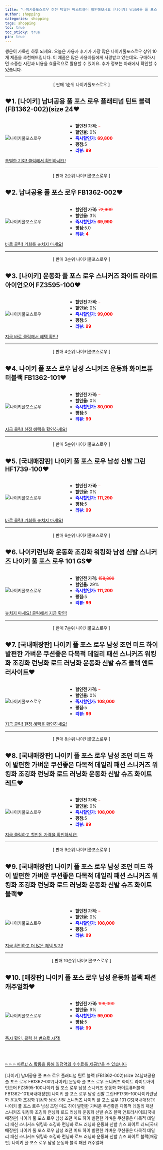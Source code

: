 ```yaml
---
title: "나이키풀포스로우 추천 탁월한 베스트셀러 확인해보세요 [나이키] 남녀공용 풀 포스 로우"
author: shopping
categories: shopping
tags: shopping
toc: true
toc_sticky: true
pin: true
---
```

행운이 가득한 하루 되세요. 오늘은 사용자 후기가 가장 많은 나이키풀포스로우 상위 10개 제품을 추천해드립니다. 이 제품은 많은 사용자들에게 사랑받고 있는데요. 구매하시면 소중한 시간과 비용을 효율적으로 활용할 수 있어요. 추가 정보는 아래에서 확인할 수 있습니다.

---
<p class="toplist" style="margin: 0 auto; display: block; width: fit-content;">[ 판매 1순위 나이키풀포스로우 ]</p>

<h2><strong>❤️1. [나이키] 남녀공용 풀 포스 로우 플래티넘 틴트 블랙 (FB1362-002)(size 24❤️</strong></h2>

<div style="display: flex; align-items: center;">
    <div style="flex: 0.4;">
        <img src="https://thumbnail8.coupangcdn.com/thumbnails/remote/230x230ex/image/vendor_inventory/3d00/005f48db9a3bf4663c0d16ddaa707551f063b1ea1e3a0a319a67afd5c69e.jpg" alt="나이키풀포스로우" style="max-width: 100%;">
    </div>
    <div style="flex: 0.6; margin-left: 10px;">
        <ul>
            <li><strong>할인전 가격:</strong> <del style="color: red;">-</del></li>
            <li><strong>할인율:</strong> 0%</li>
            <li><span style='color:blue'><strong>즉시할인가:</strong></span> <span style='color:red'><strong>69,800</strong></span></li>
            <li><strong>평점:</strong>5</li>
            <li><span style='color:blue'><strong>리뷰:</strong></span> <span style='color:red'><strong>99</strong></span></li>
        </ul>
    </div>
</div>
<div class="center">
    <a href="https://selin100587001.github.io?lptag=AF9450613&subid=githubio&pageKey=8072157279&traceid=V0-153&itemId=22727339731&vendorItemId=89762704361" class="myButton">
        특별한 기회! 클릭해서 확인하세요!
    </a>
</div>


---
<p class="toplist" style="margin: 0 auto; display: block; width: fit-content;">[ 판매 2순위 나이키풀포스로우 ]</p>

<h2><strong>❤️2. 남녀공용 풀 포스 로우 FB1362-002❤️</strong></h2>

<div style="display: flex; align-items: center;">
    <div style="flex: 0.4;">
        <img src="https://thumbnail10.coupangcdn.com/thumbnails/remote/230x230ex/image/vendor_inventory/3a58/34b37905b6804f23cae0edac7ee59e32a04978d25c9630e200567f5c73de.jpg" alt="나이키풀포스로우" style="max-width: 100%;">
    </div>
    <div style="flex: 0.6; margin-left: 10px;">
        <ul>
            <li><strong>할인전 가격:</strong> <del style="color: red;">72,900</del></li>
            <li><strong>할인율:</strong> 3%</li>
            <li><span style='color:blue'><strong>즉시할인가:</strong></span> <span style='color:red'><strong>69,990</strong></span></li>
            <li><strong>평점:</strong>5.0</li>
            <li><span style='color:blue'><strong>리뷰:</strong></span> <span style='color:red'><strong>4</strong></span></li>
        </ul>
    </div>
</div>
<div class="center">
    <a href="https://selin100587001.github.io?lptag=AF9450613&subid=githubio&pageKey=7959207668&traceid=V0-153&itemId=22002113347&vendorItemId=89732792817" class="myButton">
        바로 클릭! 기회를 놓치지 마세요!
    </a>
</div>


---
<p class="toplist" style="margin: 0 auto; display: block; width: fit-content;">[ 판매 3순위 나이키풀포스로우 ]</p>

<h2><strong>❤️3. [나이키] 운동화 풀 포스 로우 스니커즈 화이트 라이트아이언오어 FZ3595-100❤️</strong></h2>

<div style="display: flex; align-items: center;">
    <div style="flex: 0.4;">
        <img src="https://thumbnail6.coupangcdn.com/thumbnails/remote/230x230ex/image/vendor_inventory/25de/3993235eb0ee9dc6314027178989255b97197f4f51fef8e6ca9737c71604.jpg" alt="나이키풀포스로우" style="max-width: 100%;">
    </div>
    <div style="flex: 0.6; margin-left: 10px;">
        <ul>
            <li><strong>할인전 가격:</strong> <del style="color: red;">-</del></li>
            <li><strong>할인율:</strong> 0%</li>
            <li><span style='color:blue'><strong>즉시할인가:</strong></span> <span style='color:red'><strong>99,000</strong></span></li>
            <li><strong>평점:</strong>5</li>
            <li><span style='color:blue'><strong>리뷰:</strong></span> <span style='color:red'><strong>99</strong></span></li>
        </ul>
    </div>
</div>
<div class="center">
    <a href="https://selin100587001.github.io?lptag=AF9450613&subid=githubio&pageKey=8243415860&traceid=V0-153&itemId=23723011871&vendorItemId=90767669033" class="myButton">
        지금 바로 클릭해서 혜택 확인!
    </a>
</div>


---
<p class="toplist" style="margin: 0 auto; display: block; width: fit-content;">[ 판매 4순위 나이키풀포스로우 ]</p>

<h2><strong>❤️4. 나이키 풀 포스 로우 남성 스니커즈 운동화 화이트퓨터블랙 FB1362-101❤️</strong></h2>

<div style="display: flex; align-items: center;">
    <div style="flex: 0.4;">
        <img src="https://thumbnail6.coupangcdn.com/thumbnails/remote/230x230ex/image/vendor_inventory/ab75/84b10b8a5247fcd267f4679dac303e896b5acfdd682fe6ca74a7ac98dd46.jpg" alt="나이키풀포스로우" style="max-width: 100%;">
    </div>
    <div style="flex: 0.6; margin-left: 10px;">
        <ul>
            <li><strong>할인전 가격:</strong> <del style="color: red;">-</del></li>
            <li><strong>할인율:</strong> 0%</li>
            <li><span style='color:blue'><strong>즉시할인가:</strong></span> <span style='color:red'><strong>80,000</strong></span></li>
            <li><strong>평점:</strong>5</li>
            <li><span style='color:blue'><strong>리뷰:</strong></span> <span style='color:red'><strong>99</strong></span></li>
        </ul>
    </div>
</div>
<div class="center">
    <a href="https://selin100587001.github.io?lptag=AF9450613&subid=githubio&pageKey=8035655596&traceid=V0-153&itemId=22481464900&vendorItemId=90804172737" class="myButton">
        지금 클릭! 한정 혜택을 확인하세요!
    </a>
</div>


---
<p class="toplist" style="margin: 0 auto; display: block; width: fit-content;">[ 판매 5순위 나이키풀포스로우 ]</p>

<h2><strong>❤️5. [국내매장판] 나이키 풀 포스 로우 남성 신발 그린HF1739-100❤️</strong></h2>

<div style="display: flex; align-items: center;">
    <div style="flex: 0.4;">
        <img src="https://thumbnail6.coupangcdn.com/thumbnails/remote/230x230ex/image/vendor_inventory/2d4c/29b70f422261a140f7ddbde51dc2ae9ad37b7d0e1f596e8897af3df4dfd1.jpg" alt="나이키풀포스로우" style="max-width: 100%;">
    </div>
    <div style="flex: 0.6; margin-left: 10px;">
        <ul>
            <li><strong>할인전 가격:</strong> <del style="color: red;">-</del></li>
            <li><strong>할인율:</strong> 0%</li>
            <li><span style='color:blue'><strong>즉시할인가:</strong></span> <span style='color:red'><strong>111,290</strong></span></li>
            <li><strong>평점:</strong>5</li>
            <li><span style='color:blue'><strong>리뷰:</strong></span> <span style='color:red'><strong>99</strong></span></li>
        </ul>
    </div>
</div>
<div class="center">
    <a href="https://selin100587001.github.io?lptag=AF9450613&subid=githubio&pageKey=8013955318&traceid=V0-153&itemId=22367728616&vendorItemId=89412735760" class="myButton">
        바로 클릭! 기회를 놓치지 마세요!
    </a>
</div>


---
<p class="toplist" style="margin: 0 auto; display: block; width: fit-content;">[ 판매 6순위 나이키풀포스로우 ]</p>

<h2><strong>❤️6. 나이키런닝화 운동화 조깅화 워킹화 남성 신발 스니커즈 나이키 풀 포스 로우 101 GS❤️</strong></h2>

<div style="display: flex; align-items: center;">
    <div style="flex: 0.4;">
        <img src="https://thumbnail6.coupangcdn.com/thumbnails/remote/230x230ex/image/vendor_inventory/a394/966c2f0a26c153152189a4e97ba7bacf3ef71749fe792d289c9c070b45aa.jpg" alt="나이키풀포스로우" style="max-width: 100%;">
    </div>
    <div style="flex: 0.6; margin-left: 10px;">
        <ul>
            <li><strong>할인전 가격:</strong> <del style="color: red;">158,800</del></li>
            <li><strong>할인율:</strong> 29%</li>
            <li><span style='color:blue'><strong>즉시할인가:</strong></span> <span style='color:red'><strong>111,200</strong></span></li>
            <li><strong>평점:</strong>5</li>
            <li><span style='color:blue'><strong>리뷰:</strong></span> <span style='color:red'><strong>99</strong></span></li>
        </ul>
    </div>
</div>
<div class="center">
    <a href="https://selin100587001.github.io?lptag=AF9450613&subid=githubio&pageKey=8240784290&traceid=V0-153&itemId=23716698407&vendorItemId=90741562565" class="myButton">
        놓치지 마세요! 클릭해서 지금 확인!
    </a>
</div>


---
<p class="toplist" style="margin: 0 auto; display: block; width: fit-content;">[ 판매 7순위 나이키풀포스로우 ]</p>

<h2><strong>❤️7. [국내매장판] 나이키 풀 포스 로우 남성 조던 미드 하이 발편한 가벼운 쿠션좋은 다목적 데일리 패션 스니커즈 워킹화 조깅화 런닝화 로드 러닝화 운동화 신발 슈즈 블랙 앤트러사이트❤️</strong></h2>

<div style="display: flex; align-items: center;">
    <div style="flex: 0.4;">
        <img src="https://thumbnail6.coupangcdn.com/thumbnails/remote/230x230ex/image/vendor_inventory/d6d1/60f2db277e29ab115aab72ddab6a4cedc7ba6af7cf99dc5518d97359e110.jpg" alt="나이키풀포스로우" style="max-width: 100%;">
    </div>
    <div style="flex: 0.6; margin-left: 10px;">
        <ul>
            <li><strong>할인전 가격:</strong> <del style="color: red;">-</del></li>
            <li><strong>할인율:</strong> 0%</li>
            <li><span style='color:blue'><strong>즉시할인가:</strong></span> <span style='color:red'><strong>108,000</strong></span></li>
            <li><strong>평점:</strong>5</li>
            <li><span style='color:blue'><strong>리뷰:</strong></span> <span style='color:red'><strong>99</strong></span></li>
        </ul>
    </div>
</div>
<div class="center">
    <a href="https://selin100587001.github.io?lptag=AF9450613&subid=githubio&pageKey=8251157689&traceid=V0-153&itemId=23755058011&vendorItemId=90779532102" class="myButton">
        지금 클릭! 한정 혜택을 확인하세요!
    </a>
</div>


---
<p class="toplist" style="margin: 0 auto; display: block; width: fit-content;">[ 판매 8순위 나이키풀포스로우 ]</p>

<h2><strong>❤️8. [국내매장판] 나이키 풀 포스 로우 남성 조던 미드 하이 발편한 가벼운 쿠션좋은 다목적 데일리 패션 스니커즈 워킹화 조깅화 런닝화 로드 러닝화 운동화 신발 슈즈 화이트 레드❤️</strong></h2>

<div style="display: flex; align-items: center;">
    <div style="flex: 0.4;">
        <img src="https://thumbnail9.coupangcdn.com/thumbnails/remote/230x230ex/image/vendor_inventory/713f/fea368fb0f2469c7b3329ef7cef339dee1c631348fabcaad0cd57bfd3ece.jpg" alt="나이키풀포스로우" style="max-width: 100%;">
    </div>
    <div style="flex: 0.6; margin-left: 10px;">
        <ul>
            <li><strong>할인전 가격:</strong> <del style="color: red;">-</del></li>
            <li><strong>할인율:</strong> 0%</li>
            <li><span style='color:blue'><strong>즉시할인가:</strong></span> <span style='color:red'><strong>108,000</strong></span></li>
            <li><strong>평점:</strong>5</li>
            <li><span style='color:blue'><strong>리뷰:</strong></span> <span style='color:red'><strong>99</strong></span></li>
        </ul>
    </div>
</div>
<div class="center">
    <a href="https://selin100587001.github.io?lptag=AF9450613&subid=githubio&pageKey=8251062643&traceid=V0-153&itemId=23754492232&vendorItemId=90778967518" class="myButton">
        지금 클릭하고 할인된 가격을 확인하세요!
    </a>
</div>


---
<p class="toplist" style="margin: 0 auto; display: block; width: fit-content;">[ 판매 9순위 나이키풀포스로우 ]</p>

<h2><strong>❤️9. [국내매장판] 나이키 풀 포스 로우 남성 조던 미드 하이 발편한 가벼운 쿠션좋은 다목적 데일리 패션 스니커즈 워킹화 조깅화 런닝화 로드 러닝화 운동화 신발 슈즈 화이트 블랙❤️</strong></h2>

<div style="display: flex; align-items: center;">
    <div style="flex: 0.4;">
        <img src="https://thumbnail8.coupangcdn.com/thumbnails/remote/230x230ex/image/vendor_inventory/0e9c/970aa47fc0489e8dc3cbc64b3d5e2ac9d03a1deecb4694656345db5e8109.jpg" alt="나이키풀포스로우" style="max-width: 100%;">
    </div>
    <div style="flex: 0.6; margin-left: 10px;">
        <ul>
            <li><strong>할인전 가격:</strong> <del style="color: red;">-</del></li>
            <li><strong>할인율:</strong> 0%</li>
            <li><span style='color:blue'><strong>즉시할인가:</strong></span> <span style='color:red'><strong>108,000</strong></span></li>
            <li><strong>평점:</strong>5</li>
            <li><span style='color:blue'><strong>리뷰:</strong></span> <span style='color:red'><strong>99</strong></span></li>
        </ul>
    </div>
</div>
<div class="center">
    <a href="https://selin100587001.github.io?lptag=AF9450613&subid=githubio&pageKey=8250990682&traceid=V0-153&itemId=23754078831&vendorItemId=90778555836" class="myButton">
        지금 확인하고 더 많은 혜택 받기!
    </a>
</div>


---
<p class="toplist" style="margin: 0 auto; display: block; width: fit-content;">[ 판매 10순위 나이키풀포스로우 ]</p>

<h2><strong>❤️10. [매장판] 나이키 풀 포스 로우 남성 운동화 블랙 패션 캐주얼화❤️</strong></h2>

<div style="display: flex; align-items: center;">
    <div style="flex: 0.4;">
        <img src="https://thumbnail8.coupangcdn.com/thumbnails/remote/230x230ex/image/vendor_inventory/2c61/1f687f97542b5be54ab2cb9a92968cd389cac1c8b1082947d9ba57edc341.jpg" alt="나이키풀포스로우" style="max-width: 100%;">
    </div>
    <div style="flex: 0.6; margin-left: 10px;">
        <ul>
            <li><strong>할인전 가격:</strong> <del style="color: red;">109,000</del></li>
            <li><strong>할인율:</strong> 9%</li>
            <li><span style='color:blue'><strong>즉시할인가:</strong></span> <span style='color:red'><strong>99,000</strong></span></li>
            <li><strong>평점:</strong>5</li>
            <li><span style='color:blue'><strong>리뷰:</strong></span> <span style='color:red'><strong>99</strong></span></li>
        </ul>
    </div>
</div>
<div class="center">
    <a href="https://selin100587001.github.io?lptag=AF9450613&subid=githubio&pageKey=8101855669&traceid=V0-153&itemId=22918551137&vendorItemId=90668681237" class="myButton">
        즉시 확인, 클릭 한 번으로 시작!
    </a>
</div>

<br><br><br>[💦 💦 💦 파트너스 활동을 통해 일정액의 수수료를 제공받을 수 있습니다](https://link.coupang.com/a/bcpT2c)<br><br>[나이키] 남녀공용 풀 포스 로우 플래티넘 틴트 블랙 (FB1362-002)(size 24남녀공용 풀 포스 로우 FB1362-002[나이키] 운동화 풀 포스 로우 스니커즈 화이트 라이트아이언오어 FZ3595-100나이키 풀 포스 로우 남성 스니커즈 운동화 화이트퓨터블랙 FB1362-101[국내매장판] 나이키 풀 포스 로우 남성 신발 그린HF1739-100나이키런닝화 운동화 조깅화 워킹화 남성 신발 스니커즈 나이키 풀 포스 로우 101 GS[국내매장판] 나이키 풀 포스 로우 남성 조던 미드 하이 발편한 가벼운 쿠션좋은 다목적 데일리 패션 스니커즈 워킹화 조깅화 런닝화 로드 러닝화 운동화 신발 슈즈 블랙 앤트러사이트[국내매장판] 나이키 풀 포스 로우 남성 조던 미드 하이 발편한 가벼운 쿠션좋은 다목적 데일리 패션 스니커즈 워킹화 조깅화 런닝화 로드 러닝화 운동화 신발 슈즈 화이트 레드[국내매장판] 나이키 풀 포스 로우 남성 조던 미드 하이 발편한 가벼운 쿠션좋은 다목적 데일리 패션 스니커즈 워킹화 조깅화 런닝화 로드 러닝화 운동화 신발 슈즈 화이트 블랙[매장판] 나이키 풀 포스 로우 남성 운동화 블랙 패션 캐주얼화